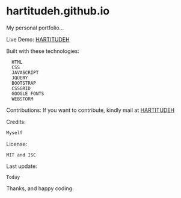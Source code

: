 # hartitudeh.github.io
My personal portfolio...

Live Demo: <a href="https://hartitudeh.github.io" target="_blank"> HARTITUDEH </a>

Built with these technologies:
    
      HTML
      CSS
      JAVASCRIPT
      JQUERY
      BOOTSTRAP
      CSSGRID
      GOOGLE FONTS
      WEBSTORM

Contributions:
    If you want to contribute, kindly mail at <a href='mailto:adeyemipelumi111@gmail.com'> HARTITUDEH </a>
 
Credits: 

    Myself
    
 License: 
 
    MIT and ISC
    
Last update:

    Today

Thanks, and happy coding.
